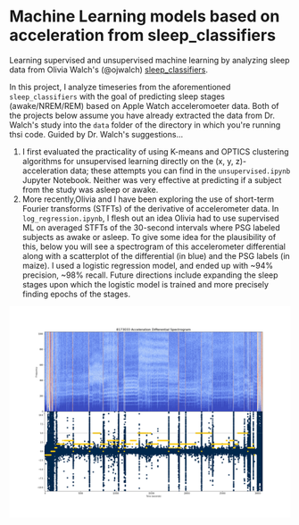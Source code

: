 # Machine Learning models based on acceleration from sleep_classifiers
Learning supervised and unsupervised machine learning by analyzing sleep data from Olivia Walch's (@ojwalch) <a href="https://github.com/ojwalch/sleep_classifiers">sleep_classifiers</a>. 

In this project, I analyze timeseries from the aforementioned <code>sleep_classifiers</code> with the goal of predicting sleep stages (awake/NREM/REM) based on Apple Watch acceleromoeter data. Both of the projects below assume you have already extracted the data from Dr. Walch's study into the <code>data</code> folder of the directory in which you're running thsi code. Guided by Dr. Walch's suggestions...
1. I first evaluated the practicality of using K-means and OPTICS clustering algorithms for unsupervised learning directly on the (x, y, z)-acceleration data; these attempts you can find in the <code>unsupervised.ipynb</code> Jupyter Notebook. Neither was very effective at predicting if a subject from the study was asleep or awake. 
2. More recently,Olivia and I have been exploring the use of short-term Fourier transforms (STFTs) of the derivative of accelerometer data. In <code>log_regression.ipynb</code>, I flesh out an idea Olivia had to use supervised ML on averaged STFTs of the 30-second intervals where PSG labeled subjects as awake or asleep. To give some idea for the plausibility of this, below you will see a spectrogram of this accelerometer differential along with a scatterplot of the differential (in blue) and the PSG labels (in maize). I used a logistic regression model, and ended up with ~94% precision, ~98% recall. Future directions include expanding the sleep stages upon which the logistic model is trained and more precisely finding epochs of the stages. 
<img src="Images/8173033_spectrogram_PSG.png">  
